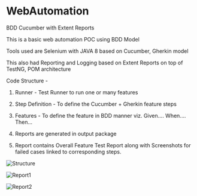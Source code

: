 # WebAutomation
BDD Cucumber with Extent Reports

This is a basic web automation POC using BDD Model

Tools used are Selenium with JAVA 8 based on Cucumber, Gherkin model

This also had Reporting and Logging based on Extent Reports on top of TestNG, POM architecture

Code Structure - 
 1. Runner - Test Runner to run one or many features
 2. Step Definition - To define the Cucumber + Gherkin feature steps
 3. Features - To define the feature in BDD manner viz.
    Given.... When.... Then...
   
 4. Reports are generated in output package
 5. Report contains Overall Feature Test Report along with Screenshots for failed cases linked to corresponding steps. 
 
![Structure](https://user-images.githubusercontent.com/33332202/119026844-02dc3000-b97c-11eb-8d1c-1d4f3a4659d5.JPG)

![Report1](https://user-images.githubusercontent.com/33332202/119026858-07084d80-b97c-11eb-8191-2c4613212842.JPG)

![Report2](https://user-images.githubusercontent.com/33332202/119026864-0a033e00-b97c-11eb-941a-ed79c84b683e.JPG)
